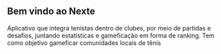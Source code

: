 ## Bem vindo ao Nexte

Aplicativo que integra tenistas dentro de clubes, por meio de partidas e desafios, juntando estatísticas e gameficação em forma de ranking. Tem como objetivo gameficar comunidades locais de tênis
 